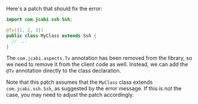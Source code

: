 Here's a patch that should fix the error:

```java
import com.jcabi.ssh.Ssh;

@Tv({1, 2, 3})
public class MyClass extends Ssh {
  // ...
}
```

The `com.jcabi.aspects.Tv` annotation has been removed from the library, so we need to remove it from the client code as well. Instead, we can add the `@Tv` annotation directly to the class declaration.

Note that this patch assumes that the `MyClass` class extends `com.jcabi.ssh.Ssh`, as suggested by the error message. If this is not the case, you may need to adjust the patch accordingly.